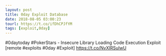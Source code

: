 ```yaml
---
layout: post
title: 0day Exploit Database
date: 2018-08-05 03:00:23
tourl: https://t.co/ifDhCPJfYM
tags: [exploit,0day]
---
```

#0daytoday #PokerStars - Insecure Library Loading Code Execution Exploit [remote #exploits #0day #Exploit] https://t.co/NvXIRSuIwU